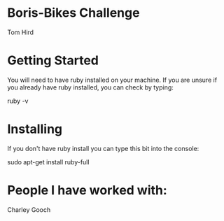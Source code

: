 # Boris-Bikes Challenge

Tom Hird

# Getting Started

You will need to have ruby installed on your machine. If you are unsure if you already have ruby installed, you can check by typing:

ruby -v

# Installing

If you don't have ruby install you can type this bit into the console:

sudo apt-get install ruby-full

# People I have worked with:

Charley Gooch

